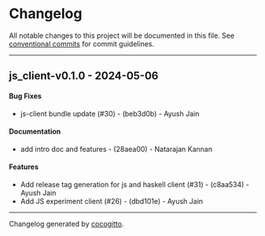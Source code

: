 # Changelog
All notable changes to this project will be documented in this file. See [conventional commits](https://www.conventionalcommits.org/) for commit guidelines.

- - -
## js_client-v0.1.0 - 2024-05-06
#### Bug Fixes
- js-client bundle update (#30) - (beb3d0b) - Ayush Jain
#### Documentation
-  add intro doc and features - (28aea00) - Natarajan Kannan
#### Features
- Add release tag generation for js and haskell client (#31) - (c8aa534) - Ayush Jain
- Add JS experiment client (#26) - (dbd101e) - Ayush Jain

- - -

Changelog generated by [cocogitto](https://github.com/cocogitto/cocogitto).